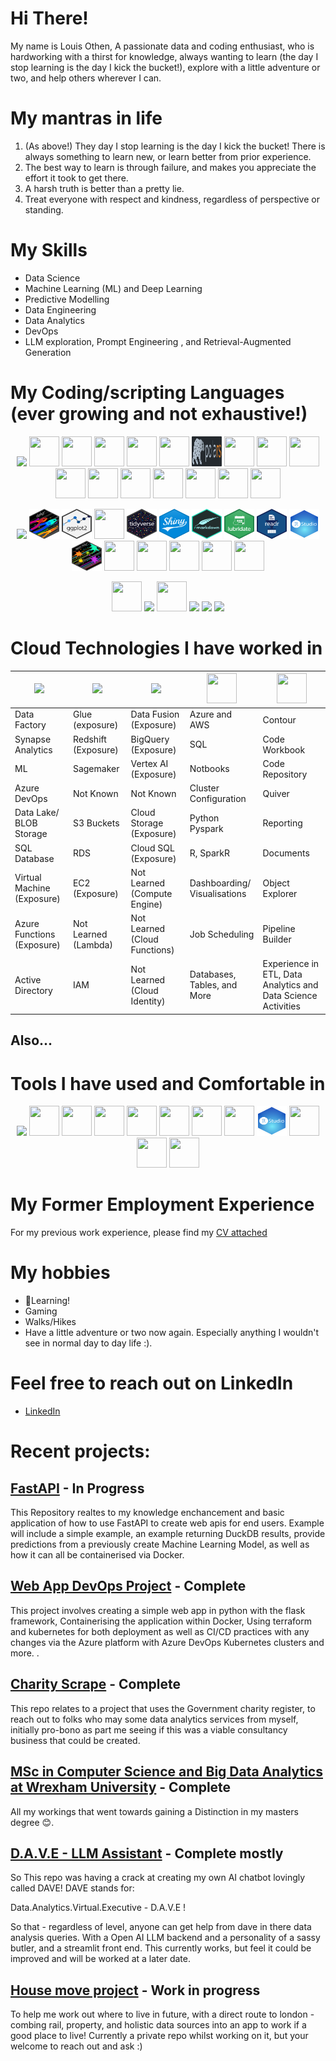 # Hi There! 
My name is Louis Othen, A passionate data and coding enthusiast, who is hardworking with a thirst for knowledge,
always wanting to learn (the day I stop learning is the day I kick the bucket!), explore with a little adventure or two, and help others wherever I can.

# My mantras in life
1. (As above!) They day I stop learning is the day I kick the bucket! There is always something to learn new, or learn better from prior experience.
2. The best way to learn is through failure, and makes you appreciate the effort it took to get there.
3. A harsh truth is better than a pretty lie.
4. Treat everyone with respect and kindness, regardless of perspective or standing.

# My Skills 
- Data Science 
- Machine Learning (ML) and Deep Learning
- Predictive Modelling
- Data Engineering
- Data Analytics
- DevOps
- LLM exploration, Prompt Engineering , and Retrieval-Augmented Generation 

# My Coding/scripting Languages (ever growing and not exhaustive!)
<p align="center">
  <img src="https://skillicons.dev/icons?i=py,sklearn,tensorflow" />
  <img src="https://cdn.icon-icons.com/icons2/2699/PNG/512/plot_ly_logo_icon_168902.png" width="48" height="48" /> <!-- Plotly !-->
  <img src="https://upload.wikimedia.org/wikipedia/commons/thumb/a/ae/Keras_logo.svg/1280px-Keras_logo.svg.png" width="48" height="48" /> <!-- Keras !-->
  <img src="https://miro.medium.com/v2/resize:fit:640/format:webp/1*YM2HXc7f4v02pZBEO8h-qw.png" width="48" height="48" /> <!-- nltk !-->
  <img src="https://miro.medium.com/v2/resize:fit:720/format:webp/1*yhE3CBwTrlXcAIvNJNTQiA.png" width="48" height="48" /> <!-- xgboost !-->
  <img src="https://pandas.pydata.org/static/img/pandas_secondary.svg" width="48" height="48" /> <!-- pandas !-->
  <img src="https://raw.githubusercontent.com/pola-rs/polars-static/master/logos/polars_github_logo_rect_dark_name.svg" width="48" height="48" /> <!-- polars !-->
  <img src="https://media.licdn.com/dms/image/D4D12AQHp4WZHrSyzRw/article-inline_image-shrink_1500_2232/0/1654611744162?e=1718236800&v=beta&t=3Yz5eG49L9PTdyJ_OjKpUFtjd1BdmZnzISjYtM_2TEE" width="48" height="48" /> <!-- pyspark !-->
  <img src="https://www.jumpingrivers.com/blog/python-api-deployment-rstudio-flask/flask.png" width="48" height="48" /> <!-- flask !-->
  <img src="https://images.datacamp.com/image/upload/v1640050215/image27_frqkzv.png" width="48" height="48" /> <!-- Streamlit !-->
  <img src="https://camo.githubusercontent.com/55a55cebad6360bda8bca520c61e0e195dc7ee413bf9982f1ba86cab496f2388/68747470733a2f2f6d6174706c6f746c69622e6f72672f5f7374617469632f6c6f676f322e737667" width="48" height="48" /> <!-- matplotlib !-->
  <img src="https://pypi-camo.freetls.fastly.net/189c5d99fbda79b2218f2d4a4fe29415d32c8d8a/68747470733a2f2f7261772e67697468756275736572636f6e74656e742e636f6d2f6d7761736b6f6d2f736561626f726e2f6d61737465722f646f632f5f7374617469632f6c6f676f2d776964652d6c6967687462672e737667" width="48" height="48" /> <!-- seaborn !-->
  <img src="https://upload.wikimedia.org/wikipedia/commons/a/aa/Requests_Python_Logo.png" width="48" height="48" /> <!-- requests !-->
  <img src="https://www.jeveuxetredatascientist.fr/wp-content/uploads/2022/06/BeautifulSoup-1080x428.jpg" width="48" height="48" /> <!-- beautiful soup !-->
  <img src="https://upload.wikimedia.org/wikipedia/commons/d/d5/Selenium_Logo.png" width="48" height="48" /> <!-- Selenium !-->
   <img src = "https://skillicons.dev/icons?i=fastapi" width="48" height="48"> <!-- FAST API !-->
  <img src = "https://upload.wikimedia.org/wikipedia/commons/4/40/DuckDB_logo.svg" width="48" height="48"> <!-- DUCK DB API !-->
</p>

<p align="center">
  <img src="https://skillicons.dev/icons?i=r"/>
  <img src="https://github.com/rstudio/hex-stickers/raw/main/thumbs/dplyr.png" width="48" height="48" /> <!-- dplyr !-->
  <img src="https://github.com/rstudio/hex-stickers/raw/main/thumbs/ggplot2.png" width="48" height="48" /> <!-- ggplot2 !-->
  <img src="https://cdn.icon-icons.com/icons2/2699/PNG/512/plot_ly_logo_icon_168902.png" width="48" height="48" /> <!-- Plotly !-->
  <img src="https://github.com/rstudio/hex-stickers/raw/main/thumbs/tidyverse.png" width="48" height="48" /> <!-- tidyverse !-->
  <img src="https://github.com/rstudio/hex-stickers/raw/main/thumbs/shiny.png" width="48" height="48" /> <!-- Shiny !-->
  <img src="https://github.com/rstudio/hex-stickers/raw/main/thumbs/rmarkdown.png" width="48" height="48" /> <!-- rMarkdown !-->
  <img src="https://github.com/rstudio/hex-stickers/raw/main/thumbs/lubridate.png" width="48" height="48" /> <!-- Lubridate !-->
  <img src="https://github.com/rstudio/hex-stickers/raw/main/thumbs/readr.png" width="48" height="48" /> <!-- Readr !-->
  <img src = "https://github.com/rstudio/hex-stickers/raw/main/thumbs/RStudio.png" width="48" height="48"/> <!-- Rstudio !-->
  <img src = "https://github.com/rstudio/hex-stickers/raw/main/thumbs/sparklyr.png" width="48" height="48"/> <!-- SparklyR !-->
  <img src="https://miro.medium.com/v2/resize:fit:720/format:webp/1*yhE3CBwTrlXcAIvNJNTQiA.png" width="48" height="48" /> <!-- xgboost !-->
  <img src="https://machinelearningmastery.com/wp-content/uploads/2014/09/Caret-package-in-R-1024x276.png" width="48" height="48" /> <!-- caret !-->
  <img src="https://waiter.john-coene.com/_assets/img/logo.png" width="48" height="48" /> <!-- waiter !-->
  <img src="https://leafletjs.com/docs/images/logo.png" width="48" height="48" /> <!-- leaflet !-->
  <img src="https://upload.wikimedia.org/wikipedia/commons/d/d5/Selenium_Logo.png" width="48" height="48" /> <!-- Selenium !-->
 
</p>

<p align = "center">
  <img src = "https://cdn-icons-png.flaticon.com/128/9517/9517791.png" width="48" height="48"/> <!-- SQL !-->
  <img src="https://skillicons.dev/icons?i=html,css,js"/> <!-- html, css, javascript !-->
  <img src = "https://media.licdn.com/dms/image/D4D12AQGTQ6a9BvvEAA/article-cover_image-shrink_720_1280/0/1675951891005?e=1718236800&v=beta&t=y9J3DNNbpdCBPqjI42sPiM8Q06YLuxehUSsXadpTMN0" width="48" height="48"/> <!-- vba !-->
  <img src="https://skillicons.dev/icons?i=java"/> <!-- java !-->
  <img src="https://skillicons.dev/icons?i=matlab"/> <!-- MATLAB !-->
  <img src="https://skillicons.dev/icons?i=cs"/> <!-- C# !-->
</p>


# Cloud Technologies I have worked in
| <img src="https://skillicons.dev/icons?i=azure"/> | <img src="https://skillicons.dev/icons?i=aws"/> | <img src="https://skillicons.dev/icons?i=gcp" /> | <img src="https://www.vectorlogo.zone/logos/databricks/databricks-icon.svg" width="48" height="48"/> | <img src="https://icons-for-free.com/iff/png/256/palantir-1324440210004941653.png" width="48" height="48"/> |
| ------------------------------------------------- | ----------------------------------------------- | ------------------------------------------------ | ---------------------------------------------------------------------------------------------------- | ----------------------------------------------------------------------------------------------------------- |
| Data Factory                                      | Glue (exposure)                                 | Data Fusion (Exposure)                           | Azure and AWS                                                                                        | Contour                                                                                                     |
| Synapse Analytics                                 | Redshift (Exposure)                             | BigQuery (Exposure)                              | SQL                                                                                                  | Code Workbook                                                                                               |
| ML                                                | Sagemaker                                       | Vertex AI (Exposure)                             | Notbooks                                                                                             | Code Repository                                                                                             |
| Azure DevOps                                      | Not Known                                       | Not Known                                        | Cluster Configuration                                                                                | Quiver                                                                                                      |
| Data Lake/ BLOB Storage                           | S3 Buckets                                      | Cloud Storage (Exposure)                         | Python Pyspark                                                                                       | Reporting                                                                                                   |
| SQL Database                                      | RDS                                             | Cloud SQL (Exposure)                             | R, SparkR                                                                                            | Documents                                                                                                   |
| Virtual Machine (Exposure)                        | EC2 (Exposure)                                  | Not Learned (Compute Engine)                     | Dashboarding/ Visualisations                                                                         | Object Explorer                                                                                             |
| Azure Functions (Exposure)                        | Not Learned (Lambda)                            | Not Learned (Cloud Functions)                    | Job Scheduling                                                                                       | Pipeline Builder                                                                                            |
| Active Directory                                  | IAM                                             | Not Learned (Cloud Identity)                     | Databases, Tables, and More                                                                          | Experience in ETL, Data Analytics and Data Science Activities                                               |
## Also...

# Tools I have used and Comfortable in
<p align="center">
  <img src="https://skillicons.dev/icons?i=bash,git,powershell,linux,vscode,visualstudio,bitbucket,postgres,notion" />
  <img src = "https://wac-cdn.atlassian.com/dam/jcr:fa01756d-6dcc-45d1-83ab-696fbfeb074f/Jira-icon-blue.svg?cdnVersion=1541" width="48" height="48"/><!-- JIRA !-->
  <img src = "https://wac-cdn.atlassian.com/dam/jcr:f0fe60cd-469f-4e78-9779-ea4cacfa07e6/Confluence-icon-blue.svg?cdnVersion=1541" width="48" height="48"/><!-- Confluence !-->
  <img src = "https://upload.wikimedia.org/wikipedia/commons/thumb/d/d0/Google_Colaboratory_SVG_Logo.svg/800px-Google_Colaboratory_SVG_Logo.svg.png" width="48" height="48"/><!-- collab !-->
  <img src = "https://jupyter.org/assets/homepage/main-logo.svg" width="48" height="48"/><!-- jupyter !-->
  <img src = "https://uxwing.com/wp-content/themes/uxwing/download/brands-and-social-media/power-bi-icon.png" width="48" height="48"/><!-- PowerBI !-->
  <img src = "https://miro.medium.com/v2/resize:fit:720/format:webp/1*K4OWCaCXspnQrK1xxjzh3g.png" width="48" height="48"/><!-- Qliksense !-->
  <img src = "https://www.lib.washington.edu/dataservices/images/Tableau_Software_logo.png/image" width="48" height="48"/><!-- Tableau !-->
  <img src = "https://github.com/rstudio/hex-stickers/raw/main/thumbs/RStudio.png" width="48" height="48"/> <!-- Rstudio !-->
  <img src = "https://www.dofactory.com/img/sql/smss.png" width="48" height="48"/> <!-- SSMS !-->
  <img src = "https://www.informatec.com/sites/default/files/inline-images/ssis-logo.png" width="48" height="48"/> <!-- SSIS !-->
  <img src = "https://upload.wikimedia.org/wikipedia/en/thumb/6/68/Oracle_SQL_Developer_logo.svg/1280px-Oracle_SQL_Developer_logo.svg.png" width="48" height="48"/> <!-- Oracle SQL Developer !-->
</p>

# My Former Employment Experience
For my previous work experience, please find my [CV attached](<Louis Othen - CV - SEP24.pdf>)
# My hobbies
- 🌱Learning! 
- Gaming 
- Walks/Hikes 
- Have a little adventure or two now again. Especially anything I wouldn't see in normal day to day life :).

# Feel free to reach out on LinkedIn
- [LinkedIn](https://www.linkedin.com/in/louis-othen/)

# Recent projects:
## [FastAPI](https://github.com/lou-i0/fastapi) - In Progress
This Repository realtes to my knowledge enchancement and basic application of how to use FastAPI to create web apis for end users. Example will include a simple example, an example returning DuckDB results, provide predictions from a previously create Machine Learning Model, as well as how it can all be containerised via Docker.


## [Web App DevOps Project](https://github.com/lou-i0/Web-App-DevOps-Project-LO) - Complete
This project involves creating a simple web app in python with the flask framework, Containerising the application within Docker, Using terraform and kubernetes for both deployment as well as CI/CD practices with any changes via the Azure platform with Azure DevOps Kubernetes clusters and more. . 

## [Charity Scrape](https://github.com/lou-i0/Charity-Scrape) -  Complete
This repo relates to a project that uses the Government charity register, to reach out to folks who may some data analytics services from myself, initially pro-bono as part me seeing if this was a viable consultancy business that could be created.

## [MSc in Computer Science and Big Data Analytics at Wrexham University](https://github.com/lou-i0/Wrexham-MSc) - Complete
All my workings that went towards gaining a Distinction in my masters degree 😊.


## [D.A.V.E -  LLM Assistant](https://github.com/lou-i0/AI-assistant-Web-Application) -  Complete mostly
So This repo was having a crack at creating my own AI chatbot lovingly called DAVE! DAVE stands for:

Data.Analytics.Virtual.Executive - D.A.V.E !

So that - regardless of level, anyone can get help from dave in there data analysis queries. With a Open AI LLM backend and a personality of a sassy butler, and a streamlit front end.
This currently works, but feel it could be improved and will be worked at a later date. 

## [House move project](https://github.com/lou-i0/House-Move) -  Work in progress
To help me work out where to live in future, with a direct route to london - combing rail, property, and holistic data sources into an app to work if a good place to live! Currently a private repo whilst working on it, but your welcome to reach out and ask :)

